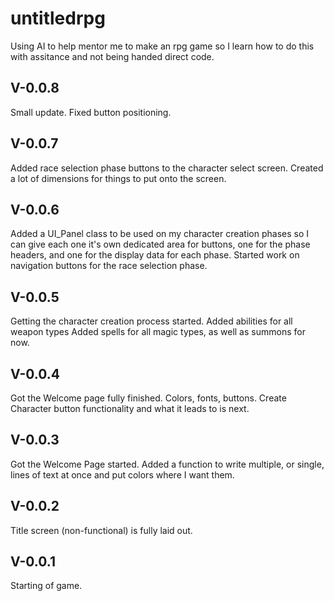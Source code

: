 # untitledrpg
Using AI to help mentor me to make an rpg game so I learn how to do this with assitance and not being handed direct code.

V-0.0.8
---
Small update. Fixed button positioning.

V-0.0.7
---
Added race selection phase buttons to the character select screen.
Created a lot of dimensions for things to put onto the screen.

V-0.0.6
---
Added a UI_Panel class to be used on my character creation phases so I can give each one it's own dedicated area for buttons, one for the phase headers, and one for the display data for each phase.
Started work on navigation buttons for the race selection phase.

V-0.0.5
---
Getting the character creation process started.
Added abilities for all weapon types
Added spells for all magic types, as well as summons for now.

V-0.0.4
---
Got the Welcome page fully finished. Colors, fonts, buttons.
Create Character button functionality and what it leads to is next.

V-0.0.3
---
Got the Welcome Page started.
Added a function to write multiple, or single, lines of text at once and put colors where I want them.

V-0.0.2
---
Title screen (non-functional) is fully laid out.

V-0.0.1
---
Starting of game.